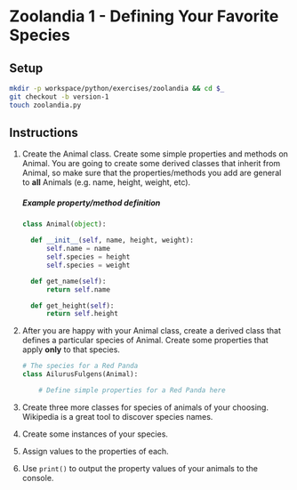 # Zoolandia 1 - Defining Your Favorite Species

## Setup

```bash
mkdir -p workspace/python/exercises/zoolandia && cd $_
git checkout -b version-1
touch zoolandia.py
```

## Instructions

1. Create the Animal class. Create some simple properties and methods on Animal. You are going to create some derived classes that inherit from Animal, so make sure that the properties/methods you add are general to **all** Animals (e.g. name, height, weight, etc).

    ##### Example property/method definition

    ```python
    class Animal(object):

      def __init__(self, name, height, weight):
          self.name = name
          self.species = height
          self.species = weight

      def get_name(self):
          return self.name

      def get_height(self):
          return self.height

    ```

1. After you are happy with your Animal class, create a derived class that defines a particular species of Animal. Create some properties that apply **only** to that species.

    ```python
    # The species for a Red Panda
    class AilurusFulgens(Animal):

        # Define simple properties for a Red Panda here

    ```

1. Create three more classes for species of animals of your choosing. Wikipedia is a great tool to discover species names.
1. Create some instances of your species.
1. Assign values to the properties of each.
1. Use `print()` to output the property values of your animals to the console.
